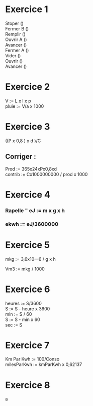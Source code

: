 # Exercice 1

Stoper ()  
Fermer B ()  
Remplir ()  
Ouvrir A ()  
Avancer ()  
Fermer A ()  
Vider ()  
Ouvrir ()  
Avancer ()  

# Exercice 2

V := L x l x p  
pluie := V/a x 1000

# Exercice 3 

((P x 0,8 ) x d )/C

## Corriger : 
Prod := 365x24xPx0,8xd  
contrib := Cx1000000000 / prod x 1000  

# Exercice 4

### Rapelle " eJ := m x g x h  
### ekwh := eJ/3600000

# Exercice 5
mkg := 3,6x10—6 / g x h  

Vm3 := mkg / 1000

# Exercice 6
heures := S/3600  
S := S - heure x 3600  
min := S / 60  
S := S - min x 60  
sec := S

# Exercice 7

Km Par Kwh := 100/Conso  
milesParKwh := kmParKwh x 0,62137  

# Exercice 8

a